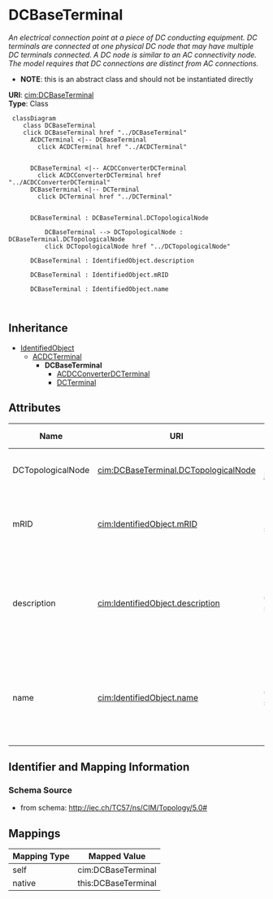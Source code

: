 # DCBaseTerminal


_An electrical connection point at a piece of DC conducting equipment. DC terminals are connected at one physical DC node that may have multiple DC terminals connected. A DC node is similar to an AC connectivity node. The model requires that DC connections are distinct from AC connections._




* __NOTE__: this is an abstract class and should not be instantiated directly


**URI**: [cim:DCBaseTerminal](http://iec.ch/TC57/CIM100#DCBaseTerminal)<br />
**Type**: Class




```mermaid
 classDiagram
    class DCBaseTerminal
    click DCBaseTerminal href "../DCBaseTerminal"
      ACDCTerminal <|-- DCBaseTerminal
        click ACDCTerminal href "../ACDCTerminal"
      

      DCBaseTerminal <|-- ACDCConverterDCTerminal
        click ACDCConverterDCTerminal href "../ACDCConverterDCTerminal"
      DCBaseTerminal <|-- DCTerminal
        click DCTerminal href "../DCTerminal"
      
      
      DCBaseTerminal : DCBaseTerminal.DCTopologicalNode
        
          DCBaseTerminal --> DCTopologicalNode : DCBaseTerminal.DCTopologicalNode
          click DCTopologicalNode href "../DCTopologicalNode"
        
      DCBaseTerminal : IdentifiedObject.description
        
      DCBaseTerminal : IdentifiedObject.mRID
        
      DCBaseTerminal : IdentifiedObject.name
        
      
```





## Inheritance
* [IdentifiedObject](IdentifiedObject.md)
    * [ACDCTerminal](ACDCTerminal.md)
        * **DCBaseTerminal**
            * [ACDCConverterDCTerminal](ACDCConverterDCTerminal.md)
            * [DCTerminal](DCTerminal.md)



## Attributes


| Name | URI | Cardinality and Range | Description | Inheritance |
| ---  | --- | --- | --- | --- |
| DCTopologicalNode | [cim:DCBaseTerminal.DCTopologicalNode](http://iec.ch/TC57/CIM100#DCBaseTerminal.DCTopologicalNode) | 1 <br />  [DCTopologicalNode](DCTopologicalNode.md)  | See association end Terminal | direct |
| mRID | [cim:IdentifiedObject.mRID](http://iec.ch/TC57/CIM100#IdentifiedObject.mRID) | 1 <br />  string  | Master resource identifier issued by a model authority | [IdentifiedObject](IdentifiedObject.md) |
| description | [cim:IdentifiedObject.description](http://iec.ch/TC57/CIM100#IdentifiedObject.description) | 0..1 <br />  string  | The description is a free human readable text describing or naming the object | [IdentifiedObject](IdentifiedObject.md) |
| name | [cim:IdentifiedObject.name](http://iec.ch/TC57/CIM100#IdentifiedObject.name) | 0..1 <br />  string  | The name is any free human readable and possibly non unique text naming the o... | [IdentifiedObject](IdentifiedObject.md) |









## Identifier and Mapping Information







### Schema Source


* from schema: http://iec.ch/TC57/ns/CIM/Topology/5.0#





## Mappings

| Mapping Type | Mapped Value |
| ---  | ---  |
| self | cim:DCBaseTerminal |
| native | this:DCBaseTerminal |




